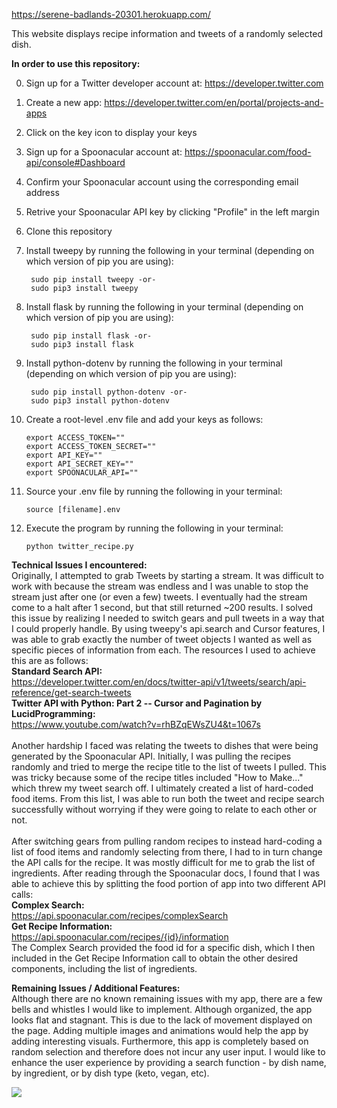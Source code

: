 https://serene-badlands-20301.herokuapp.com/

This website displays recipe information and tweets of a randomly selected dish.

<b>In order to use this repository:</b>

0. Sign up for a Twitter developer account at: https://developer.twitter.com<br>
1. Create a new app: https://developer.twitter.com/en/portal/projects-and-apps<br>
2. Click on the key icon to display your keys<br>
3. Sign up for a Spoonacular account at: https://spoonacular.com/food-api/console#Dashboard<br>
4. Confirm your Spoonacular account using the corresponding email address<br>
5. Retrive your Spoonacular API key by clicking "Profile" in the left margin<br>
6. Clone this repository<br>
7. Install tweepy by running the following in your terminal (depending on which version of pip you are using):<br>

        sudo pip install tweepy -or-
        sudo pip3 install tweepy
        
8. Install flask by running the following in your terminal (depending on which version of pip you are using):<br>

        sudo pip install flask -or-
        sudo pip3 install flask
    
9. Install python-dotenv by running the following in your terminal (depending on which version of pip you are using):<br>

        sudo pip install python-dotenv -or-
        sudo pip3 install python-dotenv
        
10. Create a root-level .env file and add your keys as follows:<br>

        export ACCESS_TOKEN=""
        export ACCESS_TOKEN_SECRET=""
        export API_KEY=""
        export API_SECRET_KEY=""
        export SPOONACULAR_API=""
        
11. Source your .env file by running the following in your terminal:<br>

        source [filename].env
        
12. Execute the program by running the following in your terminal:<br>
        
        python twitter_recipe.py
    
<b>Technical Issues I encountered:</b><br>
    Originally, I attempted to grab Tweets by starting a stream. It was difficult to work with because the
    stream was endless and I was unable to stop the stream just after one (or even a few) tweets. I eventually
    had the stream come to a halt after 1 second, but that still returned ~200 results. I solved this issue
    by realizing I needed to switch gears and pull tweets in a way that I could properly handle. By using
    tweepy's api.search and Cursor features, I was able to grab exactly the number of tweet objects I wanted
    as well as specific pieces of information from each. The resources I used to achieve this are as follows:<br>
        <b>Standard Search API:</b> <br>
            https://developer.twitter.com/en/docs/twitter-api/v1/tweets/search/api-reference/get-search-tweets<br>
        <b>Twitter API with Python: Part 2 -- Cursor and Pagination by LucidProgramming:</b> <br>
            https://www.youtube.com/watch?v=rhBZqEWsZU4&t=1067s<br><br>
    Another hardship I faced was relating the tweets to dishes that were being generated by the Spoonacular
    API. Initially, I was pulling the recipes randomly and tried to merge the recipe title to the list of
    tweets I pulled. This was tricky because some of the recipe titles included "How to Make..." which threw
    my tweet search off. I ultimately created a list of hard-coded food items. From this list, I was able to
    run both the tweet and recipe search successfully without worrying if they were going to relate to
    each other or not.<br><br>
    After switching gears from pulling random recipes to instead hard-coding a list of food items and randomly
    selecting from there, I had to in turn change the API calls for the recipe. It was mostly difficult
    for me to grab the list of ingredients. After reading through the Spoonacular docs, I found that I was
    able to achieve this by splitting the food portion of app into two different API calls:<br>
        <b>Complex Search:</b><br>
            https://api.spoonacular.com/recipes/complexSearch<br>
        <b>Get Recipe Information:</b><br>
            https://api.spoonacular.com/recipes/{id}/information<br>
    The Complex Search provided the food id for a specific dish, which I then included in the Get Recipe
    Information call to obtain the other desired components, including the list of ingredients.<br>
        
<b>Remaining Issues / Additional Features:</b><br>
    Although there are no known remaining issues with my app, there are a few bells and whistles I would
    like to implement. Although organized, the app looks flat and stagnant. This is due to the lack of
    movement displayed on the page. Adding multiple images and animations would help the app by adding
    interesting visuals. Furthermore, this app is completely based on random selection and therefore
    does not incur any user input. I would like to enhance the user experience by providing a search
    function - by dish name, by ingredient, or by dish type (keto, vegan, etc).

<img src="https://i.ibb.co/xzyTrDp/p1m2.png">
